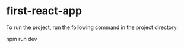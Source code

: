 # first-react-app
To run the project, run the following command in the project directory:

npm run dev